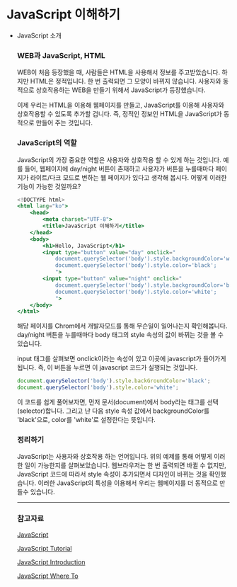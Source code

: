 # JavaScript 이해하기

- JavaScript 소개

    ### WEB과 JavaScript, HTML

    WEB이 처음 등장했을 때, 사람들은 HTML을 사용해서 정보를 주고받았습니다.
    하지만 HTML은 정적입니다. 한 번 출력되면 그 모양이 바뀌지 않습니다.
    사용자와 동적으로 상호작용하는 WEB을 만들기 위해서 JavaScript가 등장했습니다.

    이제 우리는 HTML을 이용해 웹페이지를 만들고, JavaScript를 이용해 사용자와 상호작용할 수 있도록 추가할 겁니다.
    즉, 정적인 정보인 HTML을 JavaScript가 동적으로 만들어 주는 것입니다.

    ### JavaScript의 역할

    JavaScript의 가장 중요한 역할은 사용자와 상호작용 할 수 있게 하는 것입니다.
    예를 들어, 웹페이지에 day/night 버튼이 존재하고 사용자가 버튼을 누를때마다 페이지가 라이트/다크 모드로 변하는 웹 페이지가 있다고 생각해 봅시다.
    어떻게 이러한 기능이 가능한 것일까요?

    ```jsx
    <!DOCTYPE html>
    <html lang="ko">
    	<head>
    		<meta charset="UTF-8">
    		<title>JavaScript 이해하기</title>
    	</head>
    	<body>
    		<h1>Hello, JavaScript</h1>
    		<input type="button" value="day" onclick="
    			document.querySelector('body').style.backgroundColor='white';
    			document.querySelector('body').style.color='black';
    			">
    		<input type="button" value="night" onclick="
    			document.querySelector('body').style.backgroundColor='black';
    			document.querySelector('body').style.color='white';
    			">
    	</body>
    </html>
    ```

    해당 페이지를 Chrom에서 개발자모드를 통해 무슨일이 일어나는지 확인해봅니다.
    day/night 버튼을 누를때마다 body 태그의 style 속성의 값이 바뀌는 것을 볼 수 있습니다.

    input 태그를 살펴보면 onclick이라는 속성이 있고 이곳에 javascript가 들어가게 됩니다.
    즉, 이 버튼을 누르면 이 javascript 코드가 실행되는 것입니다.

    ```jsx
    document.querySelector('body').style.backGroundColor='black';
    document.querySelector('body').style.color='white';
    ```

    이 코드를 쉽게 풀어보자면, 먼저 문서(document)에서 body라는 태그를 선택(selector)합니다.
    그리고 난 다음 style 속성 값에서 backgroundColor를 'black'으로, color를 'white'로 설정한다는 뜻입니다.

    ### 정리하기

    JavaScript는 사용자와 상호작용 하는 언어입니다.
    위의 예제를 통해 어떻게 이러한 일이 가능한지를 살펴보았습니다.
    웹브라우저는 한 번 출력되면 바뀔 수 없지만, JavaScript 코드에 따라서 style 속성이 추가되면서 디자인이 바뀌는 것을 확인했습니다.
    이러한 JavaScript의 특성을 이용해서 우리는 웹페이지를 더 동적으로 만들수 있습니다.

    ---

    ### 참고자료

    [JavaScript](https://developer.mozilla.org/en-US/docs/Web/JavaScript)

    [JavaScript Tutorial](https://www.w3schools.com/js/default.asp)

    [JavaScript Introduction](https://www.w3schools.com/js/js_intro.asp)

    [JavaScript Where To](https://www.w3schools.com/js/js_whereto.asp)